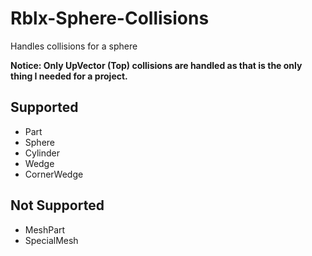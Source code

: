 # Rblx-Sphere-Collisions
Handles collisions for a sphere

**Notice: Only UpVector (Top) collisions are handled as that is the only thing I needed for a project.**

## Supported
- Part
- Sphere
- Cylinder
- Wedge
- CornerWedge

## Not Supported
- MeshPart
- SpecialMesh
